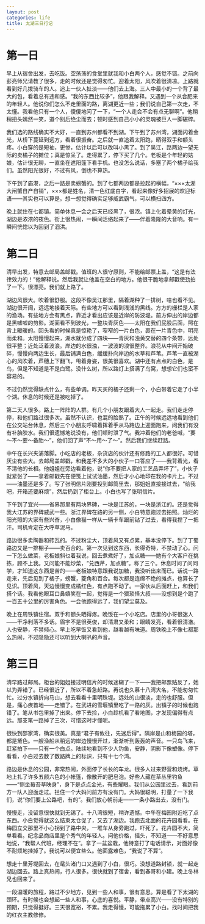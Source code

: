 ```yaml
---
layout: post
categories: life
title: 太湖三日行记
---
```


第一日
=====

早上从宿舍出发，去吃饭。空荡荡的食堂里就我和小白两个人，感觉不错。之前向彭亮师兄请教了很多，走的时候还是觉得匆忙。迎着太阳，风吹着很清凉。上路就看到好几拨骑车的人。追上一伙人扯淡——他们去上海。三人中最小的一个背了最大的包，看着总有违和感。“我的东西比较多”，他跟我解释。又遇到一个从合肥来的年轻人。他说你们怎么不走里面的路，离湖更近一些；我们说自己第一次走，不太懂。我看他只有一个人，傻傻地问了一下，“一个人走会不会有点无聊啊”。他稍稍扭头嫣然一笑，道个别后绝尘而去；顿时感到自己小小的灵魂被巨人一脚碾碎。


我们选的路线确实不大好，一直到苏州都看不到湖。下午到了苏州湾，湖面闪着金光，从桥下蔓延到远方，看着很振奋。之后就一直追着太阳跑，晒得双手和额头疼。小白穿的是短袖，更惨，估计以后可以改叫小黑了。到了吴江，路两边一望无际的卖橘子的摊位；真是惊呆了。走得累了，停下买了几个。老板是个年轻的姑娘，估计很无聊，一直坐在遮阳篷下看手机。也没怎么说话，多塞了两个橘子给我们。虽然阳光很好，不过有风，倒也不算热。


下午到了庙港，之后一路是卖螃蟹的。到了七都两边都是拉起的横幅，“×××太湖大闸蟹自产自销”，×××都是姓名，清一色红底白字，看起来像好多招展的欢迎标语——其实也可以算是。想一想觉得确实足够威武霸气，可以横扫四方。


晚上就住在七都镇。简单休息一会之后天已经黑了，很浓。镇上化着晕黄的灯光，湖边是浓浓的夜色。街上很热闹，一瞬间活络起来了——伴着隆隆的大音响。有一瞬间恍惚以为回到了泗洪。

第二日
=====

清早出发，特意去邮局盖邮戳。值班的人很守原则，不能给邮票上盖，“这是有法律效力的！”他解释说。然后我就让他盖在空白的地方。他很干脆地拿邮戳使劲拍了一下。很漂亮。我们就上路了。


湖边风很大。吹着很舒服。这段不像吴江那里，隔着湖种了一排树，啥也看不见。湖边很开阔，远远地接着天际。有些地方可以看到浅浅的黑线。方方的栅栏是人家的渔场。有些地方会有黑点，靠近才看出应该是近岸的防波堤。前方伸出的岸边都是黑嘘嘘的剪影。湖面看不到波光，一整块青灰色——太阳在我们屁股后面，照在背上暖暖的。回头看的时候真是惊艳了，窄窄的一片白色，裹在一片青色中，明亮而柔和。太阳慢慢起来，湖水就分成了四块——青灰和浊黄交替的四个条带，远处很平整；近处泛着波浪。岸边的水很浊，一波波的浪很整齐。浪花从中间开始破碎，慢慢向两边生长，最后铺满白色，缓缓扑向岸边的水草和芦苇。芦苇一直被湖心的风吹着，芦穗上下翻飞，甩着身姿，很美很喜欢。湖中还有点点的白色，是鸟，但是不知道是不是白鹭。没什么树，所以路灯上搭满了鸟窝，想想它们也蛮不容易的。


不过仍然觉得缺点什么，有些单调。昨天买的橘子还剩一个，小白带着它走了小半个湖。休息的时候还是被吃掉了。


第二天人很多。路上一阵阵的人群。有几个小朋友跟着大人一起走。我们走走停停，和他们路过很多次。虽然不认识，也混的脸熟了。正午的时候远远地看到他们在公交站台休息，然后三个小朋友呼啸着挥着手从马路边上迎面跑来，问我们有没有补胎胶水。我们很遗憾地说没有，他们顿时泄了气。我冲着他们的老爸喊，“要～不～要～备胎～”，他们回了声“不～用～了～”。然后我们继续赶路。


中午在长兴夹浦落脚。小吃店的老板，杂货店的伙计还有修路的工人都很好。可惜灰尘有些大。去邮局盖邮戳，和我差不多大的小伙子一口答应了——我背着光，看不清他的长相。他姐姐在旁边看着他，说“你不要把人家的工艺品弄坏了”，小伙子就紧张了——拿着邮戳先在便笺上试试油墨，然后才小心地印在我的卡片上。不过——油墨还是多了。写了张明信片刚要投到邮筒里去，那姐姐直接接过去，“给我吧，开箱还要麻烦”，然后扔到了柜台上。小白也写了张明信片。


下午到了宜兴——省界那里有两块界碑，一块是江苏的，一块是浙江的。还是觉得我大江苏的界碑威武一些。浙江界碑在路的另一侧，小白特意跑过去拍照。灿烂的阳光照的大家有些兴奋，小白像猫一样从一辆卡车跟前钻了过去，看得我捏了一把汗。司机肯定在大呼草泥马。


路边很多卖陶器和砖瓦的。不过粉尘大，顶着风又有点累，基本没停下。到了丁蜀路边又是一排棚子——卖百合的。第一次见到这东西，长得奇特，不禁动了心。问一下怎么做菜，老板娘斜乜着我说，回去煮煮好了，加点糖——她有个大客户在挑拣，顾不上我。又问能不能炒菜，“兑西芹，加点糖”。称了三个。休息时问了问同学，才知道这东西是苦的——老板娘特意跟我说加糖，我没听出来而已。话说一路走来，先后见到了橘子，螃蟹，菱角和百合。每次都是连绵不绝的摊点，也算长了见识。顶着风，天边慢慢变成橘红色，有点跑不动了。一家伙从后面赶上，和我们搭个话。我看他眼耳口鼻嬉笑在一起，觉得是一个猥琐怪大叔——没想到是个跑了一百五十公里的厉害角色。一会他跑得远了，我们望尘莫及。


晚上在周铁镇住宿。双手和额头晒得疼。晚饭在一个小吃店。店里的小哥很迷人——干净利落不多话。眉宇不是很英俊，却清肃又柔和；眼睛发亮，看着很清澈。人也安静，不禁倾心。早上吃早饭又看到他，越看越有味道。周铁晚上不像七都那么热闹，不过隐隐还可以听到大喇叭的声音。


第三日
=====

清早路过邮局。柜台的姐姐接过明信片的时候迷糊了一下——我把邮票贴反了，她以为弄错了。已经很近了，所以不着急赶路。再说也久慕十八湾大名，不能匆匆忙忙。过分水镇折向马山，想去看看十里明珠堤。远处的山很淡，走的也舒服。但是，痛心疾首地——走错了。在武进的雪堰镇里吃了一路的灰。出镇子的时候也跑错了。笔从书包里掉了出来。停下去捡，小白趁机看了看地图，才发现偏得有点远。那支笔一路掉了三次，可惜这时才懂呢。


很快到邵家湾，确实很美。真是“君子有攸往，先迷后得”。隔岸是山和梅园的塔，都是黛色。一艘渔船从稍远的岸边慢慢开过，渐渐听到轰轰的声音。一只鸟飞来，赶紧拍下——只有一个白点。陆续地看到不少人钓鱼，安静，阴影下像塑像。停下看看，小白过去数了数路牌上的标识，只有十七个湾。


路边是休息的公园，非常热闹，外面停了长长的车龙。很多人过来野营和烧烤。草地上扎了许多五颜六色的小帐篷，像散开的肥皂泡。好些人藏在草丛里钓鱼——“侧坐莓苔草映身”，身下是点点金光，有些耀眼。我们从公园里过去，看到前方一队人迎面走过。拦住一个大妈问前方有没有门。大妈很聪明，打量了一下我们，说“你们要上公路吧，有的”。我们放心朝前走——一条小路出去，没有门。


慢慢走，没留意很快就到无锡了。十八湾很短，稍许遗憾。中午在梅园附近吃了点东西。小白觉得就这么结束太仓促了，又去了湖边。我跑去北面的花卉园看看。在梅园立交那里不小心拐到了路中央，一堆车从身旁跑过，吓死了。花卉园不大，简单看看。纪念品商店里是个秀气的年轻人。问他价格，摇头，不知道——不好意思地说，“我帮人代班，经理不在”。拿了一盆盆栽，他特意打了电话请示，对面好像不耐烦地挂掉了。我说可以便宜些么。他面露难色，“我说了不算”。


想走十里芳堤回去，在鼋头渚门口又遇到了小白，很巧。没想道路封锁，就一起走湖边回去。路上真热闹，行人很多。很快就到了宿舍，看到春哥和小建。晚上冬林兄也回来了。


一段温暖的旅程，路过不少地方，见到一些人和事，很有意思。算是看了下太湖的颈环。有时候也会想起一些人和事，心底的喜悦。平静，带点高兴——没有特别的预期，只觉得挺好。三天很宽裕，不累。我走得慢，可能拖累了小白。找时间把我的红衣主教修修。